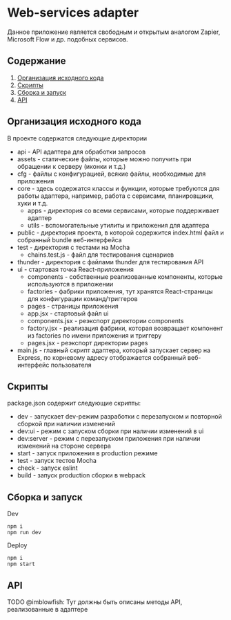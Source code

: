 # Web-services adapter

Данное приложение является свободным и открытым аналогом Zapier, Microsoft Flow  и др. подобных сервисов.

## Содержание

1. [Организация исходного кода](#организация-исходного-кода)
2. [Скрипты](#скрипты)
3. [Сборка и запуск](#сборка-и-запуск)
4. [API](#api)

## Организация исходного кода

В проекте содержатся следующие директории

- api - API адаптера для обработки запросов
- assets - статические файлы, которые можно получить при обращении к серверу (иконки и т.д.)
- cfg - файлы с конфигурацией, всякие файлы, необходимые для приложения
- core - здесь содержатся классы и функции, которые требуются для работы адаптера, например, работа с сервисами, планировщики, хуки и т.д.
  - apps - директория со всеми сервисами, которые поддерживает адаптер
  - utils - вспомогательные утилиты и приложения для адаптера
- public - директория проекта, в которой содержится index.html файл и собранный bundle веб-интерфейса
- test - директория с тестами на Mocha
  - chains.test.js - файл для тестирования сценариев
- thunder - директория с файлами thunder для тестирования API
- ui - стартовая точка React-приложения
  - components - собственные реализованные компоненты, которые используются в приложении
  - factories - фабрики приложения, тут хранятся React-страницы для конфигурации команд/триггеров
  - pages - страницы приложения
  - app.jsx - стартовый файл ui
  - components.jsx - реэкспорт директории components
  - factory.jsx - реализация фабрики, которая возвращает компонент из factories по имени приложения и триггеру
  - pages.jsx - реэкспорт директории pages
- main.js - главный скрипт адаптера, который запускает сервер на Express, по корневому адресу отображается собранный веб-интерфейс пользователя

## Скрипты

package.json содержит следующие скрипты:

- dev - запускает dev-режим разработки с перезапуском и повторной сборкой при наличии изменений
- dev:ui - режим с запуском сборки при наличии изменений в ui
- dev:server - режим с перезапуском приложения при наличии изменений на стороне сервера
- start - запуск приложения в production режиме
- test - запуск тестов Mocha
- check - запуск eslint
- build - запуск production сборки в webpack

## Сборка и запуск

Dev

```shell
npm i
npm run dev
```

Deploy

```shell
npm i
npm start
```

## API

TODO @imblowfish: Тут должны быть описаны методы API, реализованные в адаптере
